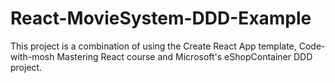 # React-MovieSystem-DDD-Example
This project is a combination of using the Create React App template, Code-with-mosh Mastering React course and Microsoft's eShopContainer DDD project.
